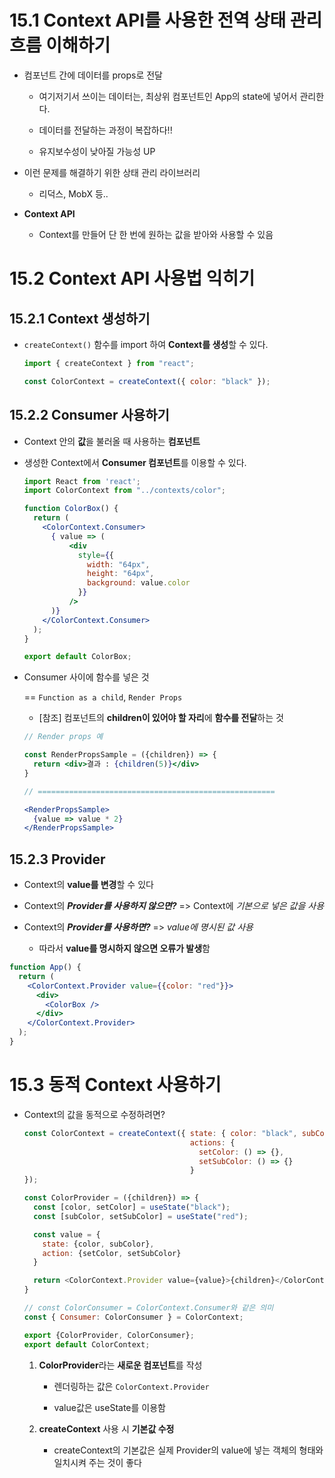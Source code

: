 # 15.1 Context API를 사용한 전역 상태 관리 흐름 이해하기

- 컴포넌트 간에 데이터를 props로 전달
  
  - 여기저기서 쓰이는 데이터는, 최상위 컴포넌트인 App의 state에 넣어서 관리한다.
  
  - 데이터를 전달하는 과정이 복잡하다!!
  
  - 유지보수성이 낮아질 가능성 UP

- 이런 문제를 해결하기 위한 상태 관리 라이브러리
  
  - 리덕스, MobX 등..

- **Context API**
  
  - Context를 만들어 단 한 번에 원하는 값을 받아와 사용할 수 있음

# 15.2 Context API 사용법 익히기

## 15.2.1 Context 생성하기

- `createContext()` 함수를 import 하여 **Context를 생성**할 수 있다.
  
  ```javascript
  import { createContext } from "react";
  
  const ColorContext = createContext({ color: "black" });
  ```

## 15.2.2 Consumer 사용하기

- Context 안의 **값**을 불러올 때 사용하는 **컴포넌트**

- 생성한 Context에서 **Consumer 컴포넌트**를 이용할 수 있다.
  
  ```jsx
  import React from 'react';
  import ColorContext from "../contexts/color";
  
  function ColorBox() {
    return (
      <ColorContext.Consumer>
        { value => (
            <div
              style={{
                width: "64px",
                height: "64px",
                background: value.color
              }}
            />
        )}
      </ColorContext.Consumer>
    );
  }
  
  export default ColorBox;
  ```

- Consumer 사이에 함수를 넣은 것
  
  == `Function as a child`, `Render Props`
  
  - [참조] 컴포넌트의 **children이 있어야 할 자리**에 **함수를 전달**하는 것
  
  ```jsx
  // Render props 예
  
  const RenderPropsSample = ({children}) => {
    return <div>결과 : {children(5)}</div>
  }
  
  // =====================================================
  
  <RenderPropsSample>
    {value => value * 2}
  </RenderPropsSample>
  ```

## 15.2.3 Provider

- Context의 **value를 변경**할 수 있다

- Context의 ***Provider를 사용하지 않으면?*** => Context에 *기본으로 넣은 값을 사용*

- Context의 ***Provider를 사용하면?*** => *value에 명시된 값 사용*
  
  - 따라서 **value를 명시하지 않으면 오류가 발생**함

```jsx
function App() {
  return (
    <ColorContext.Provider value={{color: "red"}}>
      <div>
        <ColorBox />
      </div>
    </ColorContext.Provider>
  );
}
```

# 15.3 동적 Context 사용하기

- Context의 값을 동적으로 수정하려면?
  
  ```javascript
  const ColorContext = createContext({ state: { color: "black", subColor: "red"},
                                       actions: {
                                         setColor: () => {},
                                         setSubColor: () => {}
                                       }
  });
  
  const ColorProvider = ({children}) => {
    const [color, setColor] = useState("black");
    const [subColor, setSubColor] = useState("red");
  
    const value = {
      state: {color, subColor},
      action: {setColor, setSubColor}
    }
  
    return <ColorContext.Provider value={value}>{children}</ColorContext.Provider>
  }
  
  // const ColorConsumer = ColorContext.Consumer와 같은 의미
  const { Consumer: ColorConsumer } = ColorContext;
  
  export {ColorProvider, ColorConsumer};
  export default ColorContext;
  ```
  
  1. **ColorProvider**라는 **새로운 컴포넌트**를 작성
     
     - 렌더링하는 값은 `ColorContext.Provider`
     
     - value값은 useState를 이용함
  
  2. **createContext** 사용 시 **기본값 수정**
     
     - createContext의 기본값은 실제 Provider의 value에 넣는 객체의 형태와 일치시켜 주는 것이 좋다
